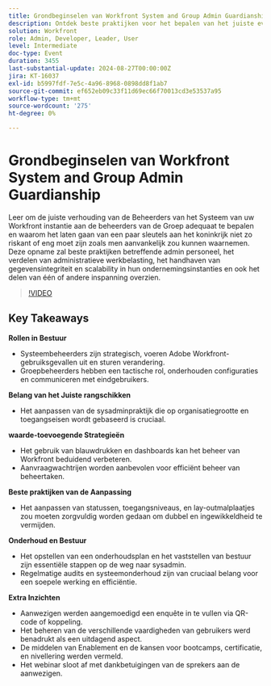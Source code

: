```yaml
---
title: Grondbeginselen van Workfront System and Group Admin Guardianship
description: Ontdek beste praktijken voor het bepalen van het juiste evenwicht van de Beheerders van het Systeem en van de Groep van Workfront, het verdelen van werklasten, en het handhaven van gegevensintegriteit om uw onderneming efficiënt en veilig te schrapen.
solution: Workfront
role: Admin, Developer, Leader, User
level: Intermediate
doc-type: Event
duration: 3455
last-substantial-update: 2024-08-27T00:00:00Z
jira: KT-16037
exl-id: b5997fdf-7e5c-4a96-8968-0898dd8f1ab7
source-git-commit: ef652eb09c33f11d69ec66f70013cd3e53537a95
workflow-type: tm+mt
source-wordcount: '275'
ht-degree: 0%

---
```


# Grondbeginselen van Workfront System and Group Admin Guardianship

Leer om de juiste verhouding van de Beheerders van het Systeem van uw Workfront instantie aan de beheerders van de Groep adequaat te bepalen en waarom het laten gaan van een paar sleutels aan het koninkrijk niet zo riskant of eng moet zijn zoals men aanvankelijk zou kunnen waarnemen. Deze opname zal beste praktijken betreffende admin personeel, het verdelen van administratieve werkbelasting, het handhaven van gegevensintegriteit en scalability in hun ondernemingsinstanties en ook het delen van één of andere inspanning overzien.

>[!VIDEO](https://video.tv.adobe.com/v/3433002/?learn=on)

## Key Takeaways

**Rollen in Bestuur**

* Systeembeheerders zijn strategisch, voeren Adobe Workfront-gebruiksgevallen uit en sturen verandering.
* Groepbeheerders hebben een tactische rol, onderhouden configuraties en communiceren met eindgebruikers.

**Belang van het Juiste rangschikken**

* Het aanpassen van de sysadminpraktijk die op organisatiegrootte en toegangseisen wordt gebaseerd is cruciaal.

**waarde-toevoegende Strategieën**

* Het gebruik van blauwdrukken en dashboards kan het beheer van Workfront beduidend verbeteren.
* Aanvraagwachtrijen worden aanbevolen voor efficiënt beheer van beheertaken.

**Beste praktijken van de Aanpassing**

* Het aanpassen van statussen, toegangsniveaus, en lay-outmalplaatjes zou moeten zorgvuldig worden gedaan om dubbel en ingewikkeldheid te vermijden.

**Onderhoud en Bestuur**

* Het opstellen van een onderhoudsplan en het vaststellen van bestuur zijn essentiële stappen op de weg naar sysadmin.
* Regelmatige audits en systeemonderhoud zijn van cruciaal belang voor een soepele werking en efficiëntie.

**Extra Inzichten**

* Aanwezigen werden aangemoedigd een enquête in te vullen via QR-code of koppeling.
* Het beheren van de verschillende vaardigheden van gebruikers werd benadrukt als een uitdagend aspect.
* De middelen van Enablement en de kansen voor bootcamps, certificatie, en nivellering werden vermeld.
* Het webinar sloot af met dankbetuigingen van de sprekers aan de aanwezigen.
